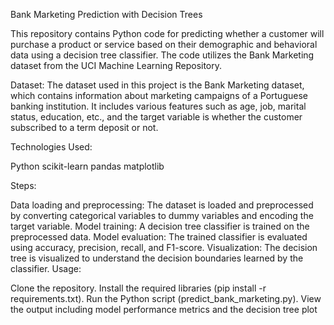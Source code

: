 Bank Marketing Prediction with Decision Trees

This repository contains Python code for predicting whether a customer will purchase a product or service based on their demographic and behavioral data using a decision tree classifier. The code utilizes the Bank Marketing dataset from the UCI Machine Learning Repository.

Dataset:
The dataset used in this project is the Bank Marketing dataset, which contains information about marketing campaigns of a Portuguese banking institution. It includes various features such as age, job, marital status, education, etc., and the target variable is whether the customer subscribed to a term deposit or not.

Technologies Used:

Python
scikit-learn
pandas
matplotlib

Steps:

Data loading and preprocessing: The dataset is loaded and preprocessed by converting categorical variables to dummy variables and encoding the target variable.
Model training: A decision tree classifier is trained on the preprocessed data.
Model evaluation: The trained classifier is evaluated using accuracy, precision, recall, and F1-score.
Visualization: The decision tree is visualized to understand the decision boundaries learned by the classifier.
Usage:

Clone the repository.
Install the required libraries (pip install -r requirements.txt).
Run the Python script (predict_bank_marketing.py).
View the output including model performance metrics and the decision tree plot
